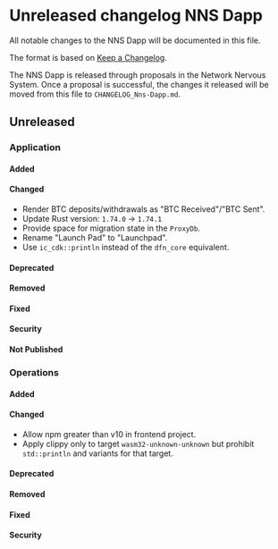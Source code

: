 # Unreleased changelog NNS Dapp

All notable changes to the NNS Dapp will be documented in this file.

The format is based on [Keep a Changelog](https://keepachangelog.com/en/1.0.0/).

The NNS Dapp is released through proposals in the Network Nervous System. Once a
proposal is successful, the changes it released will be moved from this file to
`CHANGELOG_Nns-Dapp.md`.

## Unreleased

### Application

#### Added

#### Changed

* Render BTC deposits/withdrawals as "BTC Received"/"BTC Sent".
* Update Rust version: `1.74.0` -> `1.74.1`
* Provide space for migration state in the `ProxyDb`.
* Rename "Launch Pad" to "Launchpad".
* Use `ic_cdk::println` instead of the `dfn_core` equivalent.

#### Deprecated

#### Removed

#### Fixed

#### Security

#### Not Published

### Operations

#### Added

#### Changed

* Allow npm greater than v10 in frontend project.
* Apply clippy only to target `wasm32-unknown-unknown` but prohibit `std::println` and variants for that target.

#### Deprecated

#### Removed

#### Fixed

#### Security
